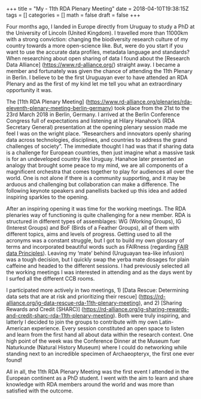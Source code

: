 +++
title = "My - 11th RDA Plenary Meeting"
date = 2018-04-10T19:38:15Z
tags = []
categories = []
math = false
draft = false
+++

Four months ago, I landed in Europe directly from Uruguay to study a PhD at the University of Lincoln (United Kingdom). I travelled more than 11000km with a strong conviction: changing the biodiversity research culture of my country towards a more open-science like. But, were do you start if you want to use the accurate data profiles, metadata language and standards? When researching about open sharing of data I found about the [Research Data Alliance] (https://www.rd-alliance.org/) straight away. I became a member and fortunately was given the chance of attending the 11th Plenary in Berlin. I believe to be the first Uruguayan ever to have attended an RDA Plenary and as the first of my kind let me tell you what an extraordinary opportunity it was.

The [11th RDA Plenary Meeting] (https://www.rd-alliance.org/plenaries/rda-eleventh-plenary-meeting-berlin-germany) took place from the 21st to the 23rd March 2018 in Berlin, Germany. I arrived at the Berlin Conference Congress full of expectations and listening at Hilary Hanahoe’s (RDA Secretary General) presentation at the opening plenary session made me feel I was on the wright place. “Researchers and innovators openly sharing data across technologies, disciplines, and countries to address the grand challenges of society”. The immediate thought I had was that if sharing data is a challenge for European countries, then just imagine what a massive task is for an undeveloped country like Uruguay. Hanahoe later presented an analogy that brought some peace to my mind, we are all components of a magnificent orchestra that comes together to play for audiences all over the world. One is not alone if there is a community supporting, and it may be arduous and challenging but collaboration can make a difference. The following keynote speakers and panellists backed up this idea and added inspiring sparkles to the opening.

After an inspiring opening it was time for the working meetings. The RDA plenaries way of functioning is quite challenging for a new member. RDA is structured in different types of assemblages: WG (Working Groups), IG (Interest Groups) and BoF (Birds of a Feather Groups), all of them with different topics, aims and levels of progress. Getting used to all the acronyms was a constant struggle, but I got to build my own glossary of terms and incorporated beautiful words such as FAIRness (regarding [FAIR data Principles](https://www.force11.org/group/fairgroup/fairprinciples)). Leaving my ‘mate’ behind (Uruguayan tea-like infusion) was a tough decision, but I quickly swap the yerba mate dosages for plain caffeine and headed to the different sessions. I had previously selected all the working meetings I was interested in attending and as the days went by I surfed all the different CCB rooms. 

I participated more actively in two meetings, 1) [Data Rescue: Determining data sets that are at risk and prioritizing their rescue] (https://rd-alliance.org/ig-data-rescue-rda-11th-plenary-meeting), and 2) [Sharing Rewards and Credit (SHARC)] (https://rd-alliance.org/ig-sharing-rewards-and-credit-sharc-rda-11th-plenary-meeting). Both were truly inspiring, and latterly I decided to join the groups to contribute with my own Latin-American experience. Every session constituted an open space to listen and learn from the first hand all about data within the research context. One high point of the week was the Conference Dinner at the Museum fuer Naturkunde (Natural History Museum) where I could do networking while standing next to an incredible specimen of Archaeopteryx, the first one ever found!

All in all, the 11th RDA Plenary Meeting was the first event I attended in the European continent as a PhD student. I went with the aim to learn and share knowledge with RDA members around the world and was more than satisfied with the outcome.


